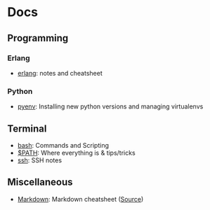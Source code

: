 # Docs
## Programming
### Erlang
- [erlang](/src/erlang.md): notes and cheatsheet

### Python
- [pyenv](/src/pyenv.md): Installing new python versions and managing virtualenvs

## Terminal
- [bash](/src/bash.md): Commands and Scripting
- [$PATH](/src/path.md): Where everything is & tips/tricks
- [ssh](/src/ssh.md): SSH notes

## Miscellaneous
- [Markdown](/src/markdown.md): Markdown cheatsheet ([Source](https://github.com/adam-p/markdown-here/wiki/Markdown-Cheatsheet))